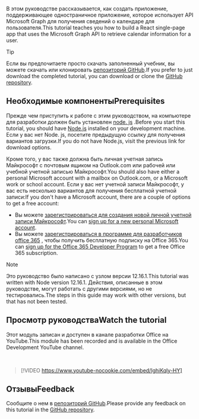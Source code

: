 <!-- markdownlint-disable MD002 MD041 -->

<span data-ttu-id="a3ee1-101">В этом руководстве рассказывается, как создать приложение, поддерживающее одностраничное приложение, которое использует API Microsoft Graph для получения сведений о календаре для пользователя.</span><span class="sxs-lookup"><span data-stu-id="a3ee1-101">This tutorial teaches you how to build a React single-page app that uses the Microsoft Graph API to retrieve calendar information for a user.</span></span>

> [!TIP]
> <span data-ttu-id="a3ee1-102">Если вы предпочитаете просто скачать заполненный учебник, вы можете скачать или клонировать [репозиторий GitHub](https://github.com/microsoftgraph/msgraph-training-reactspa).</span><span class="sxs-lookup"><span data-stu-id="a3ee1-102">If you prefer to just download the completed tutorial, you can download or clone the [GitHub repository](https://github.com/microsoftgraph/msgraph-training-reactspa).</span></span>

## <a name="prerequisites"></a><span data-ttu-id="a3ee1-103">Необходимые компоненты</span><span class="sxs-lookup"><span data-stu-id="a3ee1-103">Prerequisites</span></span>

<span data-ttu-id="a3ee1-104">Прежде чем приступить к работе с этим руководством, на компьютере для разработки должен быть установлен [node. js](https://nodejs.org) .</span><span class="sxs-lookup"><span data-stu-id="a3ee1-104">Before you start this tutorial, you should have [Node.js](https://nodejs.org) installed on your development machine.</span></span> <span data-ttu-id="a3ee1-105">Если у вас нет Node. js, посетите предыдущую ссылку для получения вариантов загрузки.</span><span class="sxs-lookup"><span data-stu-id="a3ee1-105">If you do not have Node.js, visit the previous link for download options.</span></span>

<span data-ttu-id="a3ee1-106">Кроме того, у вас также должна быть личная учетная запись Майкрософт с почтовым ящиком на Outlook.com или рабочей или учебной учетной записью Майкрософт.</span><span class="sxs-lookup"><span data-stu-id="a3ee1-106">You should also have either a personal Microsoft account with a mailbox on Outlook.com, or a Microsoft work or school account.</span></span> <span data-ttu-id="a3ee1-107">Если у вас нет учетной записи Майкрософт, у вас есть несколько вариантов для получения бесплатной учетной записи:</span><span class="sxs-lookup"><span data-stu-id="a3ee1-107">If you don't have a Microsoft account, there are a couple of options to get a free account:</span></span>

- <span data-ttu-id="a3ee1-108">Вы можете [зарегистрироваться для создания новой личной учетной записи Майкрософт](https://signup.live.com/signup?wa=wsignin1.0&rpsnv=12&ct=1454618383&rver=6.4.6456.0&wp=MBI_SSL_SHARED&wreply=https://mail.live.com/default.aspx&id=64855&cbcxt=mai&bk=1454618383&uiflavor=web&uaid=b213a65b4fdc484382b6622b3ecaa547&mkt=E-US&lc=1033&lic=1).</span><span class="sxs-lookup"><span data-stu-id="a3ee1-108">You can [sign up for a new personal Microsoft account](https://signup.live.com/signup?wa=wsignin1.0&rpsnv=12&ct=1454618383&rver=6.4.6456.0&wp=MBI_SSL_SHARED&wreply=https://mail.live.com/default.aspx&id=64855&cbcxt=mai&bk=1454618383&uiflavor=web&uaid=b213a65b4fdc484382b6622b3ecaa547&mkt=E-US&lc=1033&lic=1).</span></span>
- <span data-ttu-id="a3ee1-109">Вы можете [зарегистрироваться в программе для разработчиков office 365](https://developer.microsoft.com/office/dev-program) , чтобы получить бесплатную подписку на Office 365.</span><span class="sxs-lookup"><span data-stu-id="a3ee1-109">You can [sign up for the Office 365 Developer Program](https://developer.microsoft.com/office/dev-program) to get a free Office 365 subscription.</span></span>

> [!NOTE]
> <span data-ttu-id="a3ee1-110">Это руководство было написано с узлом версии 12.16.1.</span><span class="sxs-lookup"><span data-stu-id="a3ee1-110">This tutorial was written with Node version 12.16.1.</span></span> <span data-ttu-id="a3ee1-111">Действия, описанные в этом руководстве, могут работать с другими версиями, но не тестировались.</span><span class="sxs-lookup"><span data-stu-id="a3ee1-111">The steps in this guide may work with other versions, but that has not been tested.</span></span>

## <a name="watch-the-tutorial"></a><span data-ttu-id="a3ee1-112">Просмотр руководства</span><span class="sxs-lookup"><span data-stu-id="a3ee1-112">Watch the tutorial</span></span>

<span data-ttu-id="a3ee1-113">Этот модуль записан и доступен в канале разработки Office на YouTube.</span><span class="sxs-lookup"><span data-stu-id="a3ee1-113">This module has been recorded and is available in the Office Development YouTube channel.</span></span>

<!-- markdownlint-disable MD033 MD034 -->
<br/>

> [!VIDEO https://www.youtube-nocookie.com/embed/IghiKqly-HY]
<!-- markdownlint-enable MD033 MD034 -->

## <a name="feedback"></a><span data-ttu-id="a3ee1-114">Отзывы</span><span class="sxs-lookup"><span data-stu-id="a3ee1-114">Feedback</span></span>

<span data-ttu-id="a3ee1-115">Сообщите о нем в [репозиторий GitHub](https://github.com/microsoftgraph/msgraph-training-reactspa).</span><span class="sxs-lookup"><span data-stu-id="a3ee1-115">Please provide any feedback on this tutorial in the [GitHub repository](https://github.com/microsoftgraph/msgraph-training-reactspa).</span></span>
